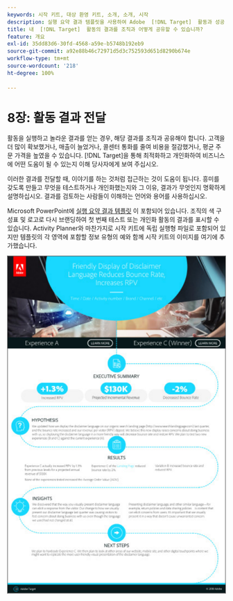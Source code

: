 ```yaml
---
keywords: 시작 키트, 대상 환영 키트, 소개, 소개, 시작
description: 실행 요약 결과 템플릿을 사용하여 Adobe  [!DNL Target]  활동과 성공 사례를 전달할 수 있습니다.
title: 내  [!DNL Target]  활동의 결과를 조직과 어떻게 공유할 수 있습니까?
feature: 개요
exl-id: 35dd83d6-30fd-4568-a59e-b5748b192eb9
source-git-commit: a92e88b46c72971d5d3c752593d651d8290b674e
workflow-type: tm+mt
source-wordcount: '218'
ht-degree: 100%

---
```


# 8장: 활동 결과 전달

활동을 실행하고 놀라운 결과를 얻는 경우, 해당 결과를 조직과 공유해야 합니다. 고객을 더 많이 확보했거나, 매출이 늘었거나, 콜센터 통화를 줄여 비용을 절감했거나, 평균 주문 가격을 높였을 수 있습니다. [!DNL Target]을 통해 최적화하고 개인화하여 비즈니스에 어떤 도움이 될 수 있는지 이해 당사자에게 보여 주십시오.

이러한 결과를 전달할 때, 이야기를 하는 것처럼 접근하는 것이 도움이 됩니다. 흥미를 갖도록 만들고 무엇을 테스트하거나 개인화했는지와 그 이유, 결과가 무엇인지 명확하게 설명하십시오. 결과를 검토하는 사람들이 이해하는 언어와 용어를 사용하십시오.

Microsoft PowerPoint에 [실행 요약 결과 템플릿](/help/assets/executive-summary.zip) 이 포함되어 있습니다. 조직의 색 구성표 및 로고로 다시 브랜딩하여 첫 번째 테스트 또는 개인화 활동의 결과를 표시할 수 있습니다. Activity Planner와 마찬가지로 시작 키트에 독립 실행형 파일로 포함되어 있지만 템플릿의 각 영역에 포함할 정보 유형의 예와 함께 시작 키트의 이미지를 여기에 추가했습니다.

![실행 요약 보고서](/help/c-intro/assets/executive-summary-report.png)
